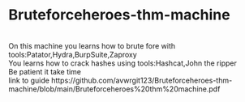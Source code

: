 # Bruteforceheroes-thm-machine
<br>
On this machine you learns how to brute fore with tools:Patator,Hydra,BurpSuite,Zaproxy
<br>
You learns how to crack hashes using tools:Hashcat,John the ripper
<br>
Be patient it take time
<br>
link to guide https://github.com/avwrgit123/Bruteforceheroes-thm-machine/blob/main/Bruteforceheroes%20thm%20machine.pdf
